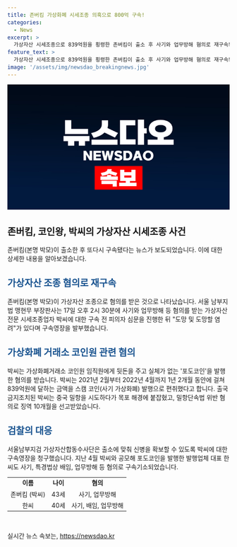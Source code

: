 ```yaml
---
title: 존버킴 가상화폐 시세조종 의혹으로 800억 구속!
categories:
  - News
excerpt: >
  가상자산 시세조종으로 839억원을 횡령한 존버킴이 출소 후 사기와 업무방해 혐의로 재구속되었다. 2021년 2월부터 2022년 4월까지 1년 2개월 동안 스캠 코인 발행으로 이 같은 금액을 편취했으며, 출국금지 조치를 피해 중국 밀항을 시도한 적도 있다. 이 사건으로 목포 해경에 붙잡히고 징역 10개월을 선고받아 복역한 바 있다. 서울남부지검 가상자산 합동수사단은 출소에 맞춰 즉시 구속영장을 청구했으며, 박씨와 공모한 발행업체 대표 역시 구속기소되었다. (사진=)
feature_text: >
  가상자산 시세조종으로 839억원을 횡령한 존버킴이 출소 후 사기와 업무방해 혐의로 재구속되었다. 2021년 2월부터 2022년 4월까지 1년 2개월 동안 스캠 코인 발행으로 이 같은 금액을 편취했으며, 출국금지 조치를 피해 중국 밀항을 시도한 적도 있다. 이 사건으로 목포 해경에 붙잡히고 징역 10개월을 선고받아 복역한 바 있다. 서울남부지검 가상자산 합동수사단은 출소에 맞춰 즉시 구속영장을 청구했으며, 박씨와 공모한 발행업체 대표 역시 구속기소되었다. (사진=)
image: '/assets/img/newsdao_breakingnews.jpg'
---
```


<p><img src="/assets/img/newsdao_breakingnews.jpg" alt="firstkoreanews 속보" /></p>

<h2 data-ke-size="size26">존버킴, 코인왕, 박씨의 가상자산 시세조종 사건</h2>

<p data-ke-size="size16">존버킴(본명 박모)이 출소한 후 또다시 구속됐다는 뉴스가 보도되었습니다. 이에 대한 상세한 내용을 알아보겠습니다.</p>

<h2><b><span style="color: #1a5490;">가상자산 조종 혐의로 재구속</span></b></h2>

<p data-ke-size="size16">존버킴(본명 박모)이 가상자산 조종으로 혐의를 받은 것으로 나타났습니다. 서울 남부지법 맹현무 부장판사는 17일 오후 2시 30분에 사기와 업무방해 등 혐의를 받는 가상자산 전문 시세조종업자 박씨에 대한 구속 전 피의자 심문을 진행한 뒤 "도망 및 도망할 염려"가 있다며 구속영장을 발부했습니다. </p>

<h2><b><span style="color: #1a5490;">가상화폐 거래소 코인원 관련 혐의</span></b></h2>

<p data-ke-size="size16">박씨는 가상화폐거래소 코인원 임직원에게 뒷돈을 주고 실체가 없는 '포도코인'을 발행한 혐의를 받습니다. 박씨는 2021년 2월부터 2022년 4월까지 1년 2개월 동안에 걸쳐 839억원에 달하는 금액을 스캠 코인(사기 가상화폐) 발행으로 편취했다고 합니다. 출국금지조치된 박씨는 중국 밀항을 시도하다가 목포 해경에 붙잡혔고, 밀항단속법 위반 혐의로 징역 10개월을 선고받았습니다. </p>

<h2><b><span style="color: #1a5490;">검찰의 대응</span></b></h2>

<p data-ke-size="size16">서울남부지검 가상자산합동수사단은 출소에 맞춰 신병을 확보할 수 있도록 박씨에 대한 구속영장을 청구했습니다. 지난 4월 박씨와 공모해 포도코인을 발행한 발행업체 대표 한씨도 사기, 특경법상 배임, 업무방해 등 혐의로 구속기소되었습니다.</p>

<table>
<tr>
  <td style="text-align: center; height: 17px;"><b>이름</b></td>
  <td style="text-align: center; height: 17px;"><b>나이</b></td>
  <td style="text-align: center; height: 17px;"><b>혐의</b></td>
</tr>
<tr>
  <td style="text-align: center; height: 17px;">존버킴 (박씨)</td>
  <td style="text-align: center; height: 17px;">43세</td>
  <td style="text-align: center; height: 17px;">사기, 업무방해</td>
</tr>
<tr>
  <td style="text-align: center; height: 17px;">한씨</td>
  <td style="text-align: center; height: 17px;">40세</td>
  <td style="text-align: center; height: 17px;">사기, 배임, 업무방해</td>
</tr>
</table>

<p data-ke-size="size16">&nbsp;</p>
실시간 뉴스 속보는, <a href="https://newsdao.kr" rel="dofollow">https://newsdao.kr</a>


